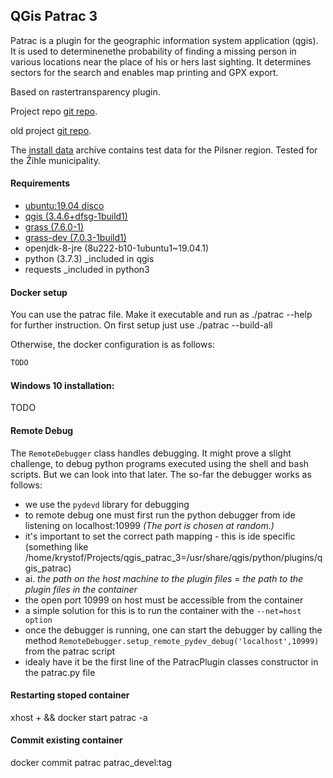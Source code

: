 QGis Patrac 3
------
Patrac is a plugin for the geographic information system application (qgis). 
It is used to determinenethe probability of finding a missing person in various
locations near the place of his or hers last sighting. 
It determines sectors for the search and enables map printing and GPX export. 

Based on rastertransparency plugin.

Project repo [git repo](https://github.com/ruz76/qgis_patrac_3).

old project [git repo](https://github.com/ruz76/qgis_patrac/).

The [install data](http://gisak.vsb.cz/patrac/qgis/install.zip) archive contains test data for the Pilsner region. Tested for the Žihle municipality.

#### Requirements
- [ubuntu:19.04 disco](https://hub.docker.com/_/ubuntu)
- [qgis (3.4.6+dfsg-1build1)](https://packages.ubuntu.com/disco/qgis)
- [grass (7.6.0-1)](https://packages.ubuntu.com/disco/grass)
- [grass-dev (7.0.3-1build1)](https://packages.ubuntu.com/disco/grass-dev)
- openjdk-8-jre (8u222-b10-1ubuntu1~19.04.1)
- python (3.7.3) _included in qgis
- requests _included in python3

#### Docker setup

You can use the patrac file. Make it executable and run
as ./patrac --help for further instruction. On first setup just
use ./patrac --build-all

Otherwise, the docker configuration is as follows:

```bash
TODO
```
#### Windows 10 installation:
TODO


#### Remote Debug
The `RemoteDebugger` class handles debugging. It might prove a slight challenge, to debug python programs executed using the
shell and bash scripts. But we can look into that later. The so-far the debugger works as follows:

- we use the `pydevd` library for debugging
- to remote debug one must first run the python debugger from ide listening on localhost:10999 *(The port is chosen at random.)*
- it's important to set the correct path mapping - this is ide specific
(something like /home/krystof/Projects/qgis_patrac_3=/usr/share/qgis/python/plugins/qgis_patrac)
- ai. *the path on the host machine to the plugin files* = *the path to the plugin files in the container*
- the open port 10999 on host must be accessible from the container
- a simple solution for this is to run the container with the `--net=host option` 
- once the debugger is running, one can start the debugger by calling the method 
`RemoteDebugger.setup_remote_pydev_debug('localhost',10999)` from the patrac script
- idealy have it be the first line of the PatracPlugin classes constructor in the patrac.py file

#### Restarting stoped container
xhost + && docker start patrac -a

#### Commit existing container
docker commit patrac patrac_devel:tag